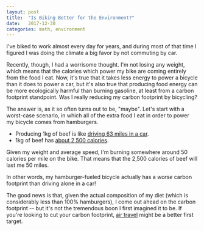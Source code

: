 ```yaml
---
layout: post
title:  "Is Biking Better for the Environment?"
date:   2017-12-30
categories: math, environment
---
```


I've biked to work almost every day for years, and during most of that time I figured I was doing the climate a big favor by not commuting by car. 

Recently, though, I had a worrisome thought. I'm not losing any weight, which means that the calories which power my bike are coming entirely from the food I eat. Now, it's true that it takes less energy to power a bicycle than it does to power a car, but it's also true that producing food energy can be more ecologically harmful than burning gasoline, at least from a carbon footprint standpoint. Was I really reducing my carbon footprint by bicycling?

The answer is, as it so often turns out to be, "maybe". Let's start with a worst-case scenario, in which all of the extra food I eat in order to power my bicycle comes from hamburgers. 

- Producing 1kg of beef is like [driving 63 miles in a car](http://www.greeneatz.com/foods-carbon-footprint.html). 
- 1kg of beef has [about 2,500 calories](https://ndb.nal.usda.gov/ndb/search/list?qlookup=23568). 

Given my weight and average speed, I'm burning somewhere around 50 calories per mile on the bike. That means that the 2,500 calories of beef will last me 50 miles.

In other words, my hamburger-fueled bicycle actually has a *worse* carbon footprint than driving alone in a car!

The good news is that, given the actual composition of my diet (which is considerably less than 100% hamburgers), I come out ahead on the carbon footprint -- but it's not the tremendous boon I first imagined it to be. If you're looking to cut your carbon footprint, [air travel](http://www.nytimes.com/2013/01/27/sunday-review/the-biggest-carbon-sin-air-travel.html) might be a better first target.

